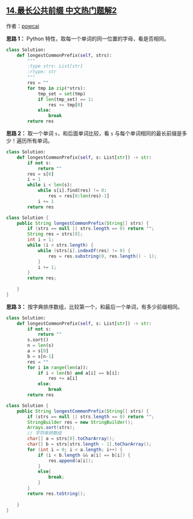 ## [14.最长公共前缀 中文热门题解2](https://leetcode.cn/problems/longest-common-prefix/solutions/100000/duo-chong-si-lu-qiu-jie-by-powcai-2)

作者：[powcai](https://leetcode.cn/u/powcai)

**思路 1：**
Python 特性，取每一个单词的同一位置的字母，看是否相同。
```Python []
class Solution:
    def longestCommonPrefix(self, strs):
        """
        :type strs: List[str]
        :rtype: str
        """
        res = ""
        for tmp in zip(*strs):
            tmp_set = set(tmp)
            if len(tmp_set) == 1:
                res += tmp[0]
            else:
                break
        return res
```
**思路 2：**
取一个单词 `s`，和后面单词比较，看 `s` 与每个单词相同的最长前缀是多少！遍历所有单词。
```Python []
class Solution:
    def longestCommonPrefix(self, s: List[str]) -> str:
        if not s:
            return ""
        res = s[0]
        i = 1
        while i < len(s):
            while s[i].find(res) != 0:
                res = res[0:len(res)-1]
            i += 1
        return res
```
```Java []
class Solution {
    public String longestCommonPrefix(String[] strs) {
        if (strs == null || strs.length == 0) return "";
        String res = strs[0];
        int i = 1;
        while (i < strs.length) {
            while (strs[i].indexOf(res) != 0) {
                res = res.substring(0, res.length() - 1);
            }
            i += 1;
        }
        return res;
        
    }
}
```

**思路 3：**
按字典排序数组，比较第一个，和最后一个单词，有多少前缀相同。
```Python []
class Solution:
    def longestCommonPrefix(self, s: List[str]) -> str:
        if not s:
            return ""
        s.sort()
        n = len(s)
        a = s[0]
        b = s[n-1]
        res = ""
        for i in range(len(a)):
            if i < len(b) and a[i] == b[i]:
                res += a[i]
            else:
                break
        return res
```
```Java []
class Solution {
    public String longestCommonPrefix(String[] strs) {
        if (strs == null || strs.length == 0) return "";
        StringBuilder res = new StringBuilder();
        Arrays.sort(strs);
        // 字符串转数组
        char[] a = strs[0].toCharArray();
        char[] b = strs[strs.length - 1].toCharArray();
        for (int i = 0; i < a.length; i++) {
            if (i < b.length && a[i] == b[i]) {
                res.append(a[i]);
            }
            else{
                break;
            }
        }
        return res.toString();
        
    }
}
```

